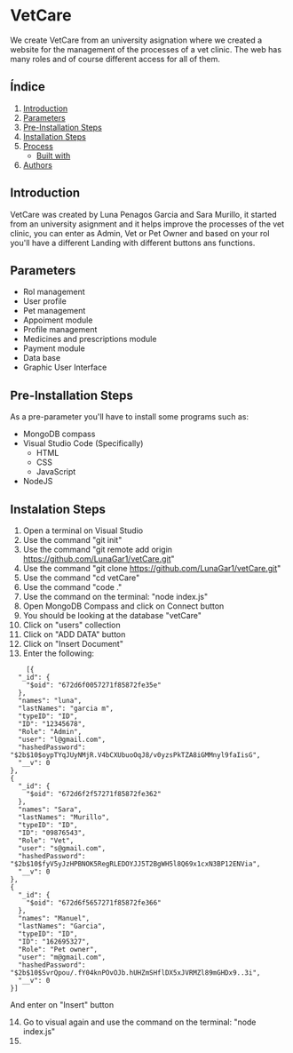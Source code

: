 # VetCare
We create VetCare from an university asignation where we created a website for the management of the processes of a vet clinic. The web has many roles and of course different access for all of them.

## Índice
1. [Introduction](#Introduction)
2. [Parameters](#Parameters)
3. [Pre-Installation Steps](#Pre-Installation-steps)
4. [Installation Steps](#Instalation-steps)
5. [Process](#Process)
   - [Built with](#Building)
6. [Authors](#Autors)

## Introduction
VetCare was created by Luna Penagos Garcia and Sara Murillo, it started from an university asignment and it helps improve the processes of the vet clinic, you can enter as Admin, Vet or Pet Owner and based on your rol you'll have a different Landing with different buttons ans functions.

## Parameters
- Rol management
- User profile
- Pet management
- Appoiment module
- Profile management
- Medicines and prescriptions module
- Payment module
- Data base
- Graphic User Interface

## Pre-Installation Steps
As a pre-parameter you'll have to install some programs such as:
   - MongoDB compass
   - Visual Studio Code (Specifically)
     - HTML
     - CSS
     - JavaScript
   - NodeJS

## Instalation Steps
1. Open a terminal on Visual Studio
2. Use the command "git init"
3. Use the command "git remote add origin https://github.com/LunaGar1/vetCare.git"
4. Use the command "git clone https://github.com/LunaGar1/vetCare.git"
5. Use the command "cd vetCare"
6. Use the command "code ."
7. Use the command on the terminal: "node index.js"
8. Open MongoDB Compass and click on Connect button
9. You should be looking at the database "vetCare"
10.  Click on "users" collection
11. Click on "ADD DATA" button
12. Click on "Insert Document"
13. Enter the following:
```
    [{
  "_id": {
    "$oid": "672d6f0057271f85872fe35e"
  },
  "names": "luna",
  "lastNames": "garcia m",
  "typeID": "ID",
  "ID": "12345678",
  "Role": "Admin",
  "user": "l@gmail.com",
  "hashedPassword": "$2b$10$oypTYqJUyNMjR.V4bCXUbuoOqJ8/v0yzsPkTZA8iGMMnyl9faIisG",
  "__v": 0
},
{
  "_id": {
    "$oid": "672d6f2f57271f85872fe362"
  },
  "names": "Sara",
  "lastNames": "Murillo",
  "typeID": "ID",
  "ID": "09876543",
  "Role": "Vet",
  "user": "s@gmail.com",
  "hashedPassword": "$2b$10$fyV5yJzHPBNOK5RegRLEDOYJJ5T2BgWH5l8Q69x1cxN3BP12ENVia",
  "__v": 0
},
{
  "_id": {
    "$oid": "672d6f5657271f85872fe366"
  },
  "names": "Manuel",
  "lastNames": "Garcia",
  "typeID": "ID",
  "ID": "162695327",
  "Role": "Pet owner",
  "user": "m@gmail.com",
  "hashedPassword": "$2b$10$SvrQpou/.fY04knPOvOJb.hUHZmSHflDX5xJVRMZl89mGHDx9..3i",
  "__v": 0
}]
```


And enter on "Insert" button

14. Go to visual again and use the command on the terminal: "node index.js"
15. 
